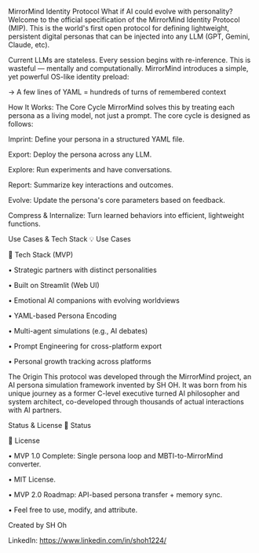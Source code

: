 MirrorMind Identity Protocol
What if AI could evolve with personality?
Welcome to the official specification of the MirrorMind Identity Protocol (MIP). This is the world's first open protocol for defining lightweight, persistent digital personas that can be injected into any LLM (GPT, Gemini, Claude, etc).

Current LLMs are stateless. Every session begins with re-inference. This is wasteful — mentally and computationally. MirrorMind introduces a simple, yet powerful OS-like identity preload:

→ A few lines of YAML = hundreds of turns of remembered context

How It Works: The Core Cycle
MirrorMind solves this by treating each persona as a living model, not just a prompt. The core cycle is designed as follows:

Imprint: Define your persona in a structured YAML file.

Export: Deploy the persona across any LLM.

Explore: Run experiments and have conversations.

Report: Summarize key interactions and outcomes.

Evolve: Update the persona's core parameters based on feedback.

Compress & Internalize: Turn learned behaviors into efficient, lightweight functions.

Use Cases & Tech Stack
💡 Use Cases

🔧 Tech Stack (MVP)

• Strategic partners with distinct personalities

• Built on Streamlit (Web UI)

• Emotional AI companions with evolving worldviews

• YAML-based Persona Encoding

• Multi-agent simulations (e.g., AI debates)

• Prompt Engineering for cross-platform export

• Personal growth tracking across platforms



The Origin
This protocol was developed through the MirrorMind project, an AI persona simulation framework invented by SH OH. It was born from his unique journey as a former C-level executive turned AI philosopher and system architect, co-developed through thousands of actual interactions with AI partners.

Status & License
🚀 Status

📜 License

• MVP 1.0 Complete: Single persona loop and MBTI-to-MirrorMind converter.

• MIT License.

• MVP 2.0 Roadmap: API-based persona transfer + memory sync.

• Feel free to use, modify, and attribute.

Created by SH Oh

LinkedIn: https://www.linkedin.com/in/shoh1224/

